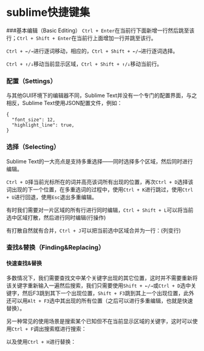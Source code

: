 # sublime快捷键集



###基本编辑（Basic Editing）
`Ctrl + Enter`在当前行下面新增一行然后跳至该行；`Ctrl + Shift + Enter`在当前行上面增加一行并跳至该行。

`Ctrl + ←/→`进行逐词移动，相应的，`Ctrl + Shift + ←/→`进行逐词选择。

`Ctrl + ↑/↓`移动当前显示区域，`Ctrl + Shift + ↑/↓`移动当前行。

### 配置（Settings）
与其他GUI环境下的编辑器不同，Sublime Text并没有一个专门的配置界面，与之相反，Sublime Text使用JSON配置文件，例如：
```
{
  "font_size": 12,
  "highlight_line": true,
}
```

### 选择（Selecting）
Sublime Text的一大亮点是支持多重选择——同时选择多个区域，然后同时进行编辑。

`Ctrl + D`择当前光标所在的词并高亮该词所有出现的位置，再次`Ctrl + D`选择该词出现的下一个位置，在多重选词的过程中，使用`Ctrl + K`进行跳过，使用`Ctrl + U`进行回退，使用`Esc`退出多重编辑。

有时我们需要对一片区域的所有行进行同时编辑，`Ctrl + Shift + L`可以将当前选中区域打散，然后进行同时编辑(行操作)

有打散自然就有合并，`Ctrl + J`可以把当前选中区域合并为一行：(列变行)

### 查找&替换（Finding&Replacing）
#### 快速查找&替换
多数情况下，我们需要查找文中某个关键字出现的其它位置，这时并不需要重新将该关键字重新输入一遍然后搜索，我们只需要使用`Shift + ←/→`或`Ctrl + D`选中关键字，然后F3跳到其下一个出现位置，`Shift + F3`跳到其上一个出现位置，此外还可以用`Alt + F3`选中其出现的所有位置（之后可以进行多重编辑，也就是快速替换）。


另一种常见的使用场景是搜索某个已知但不在当前显示区域的关键字，这时可以使用`Ctrl + F`调出搜索框进行搜索：

以及使用`Ctrl + H`进行替换：
